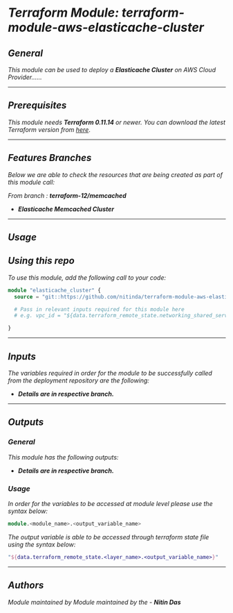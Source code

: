 # _Terraform Module: terraform-module-aws-elasticache-cluster_


## _General_

_This module can be used to deploy a_ _**Elasticache Cluster** on AWS Cloud Provider......_


---

## _Prerequisites_

_This module needs **Terraform 0.11.14** or newer._
_You can download the latest Terraform version from_ [_here_](https://www.terraform.io/downloads.html).



---

## _Features Branches_

_Below we are able to check the resources that are being created as part of this module call:_

<!-- _From branch :_ _**terraform-11/memcached**_ 

- _**Elasticache Cluster**_ -->

_From branch :_ _**terraform-12/memcached**_

- _**Elasticache Memcached Cluster**_


---

## _Usage_

## _Using this repo_

_To use this module, add the following call to your code:_

```tf
module "elasticache_cluster" {
  source = "git::https://github.com/nitinda/terraform-module-aws-elasticache-cluster.git?ref=master"

  # Pass in relevant inputs required for this module here
  # e.g. vpc_id = "${data.terraform_remote_state.networking_shared_services.vpc_id}"

}
```


---

## _Inputs_

_The variables required in order for the module to be successfully called from the deployment repository are the following:_

- _**Details are in respective branch.**_


---


## _Outputs_

### _General_

_This module has the following outputs:_


- _**Details are in respective branch.**_



### _Usage_

_In order for the variables to be accessed at module level please use the syntax below:_

```tf
module.<module_name>.<output_variable_name>
```


_The output variable is able to be accessed through terraform state file using the syntax below:_

```tf
"${data.terraform_remote_state.<layer_name>.<output_variable_name>}"
```

---



## _Authors_

_Module maintained by Module maintained by the -_ **_Nitin Das_**